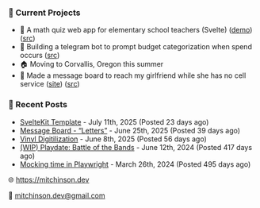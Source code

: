 ### 📌 Current Projects
- 📝 A math quiz web app for elementary school teachers (Svelte) ([demo](https://quiz-staging.mitchinson.dev/)) ([src](https://github.com/bmitchinson/budget-entry))
- 💸 Building a telegram bot to prompt budget categorization when spend occurs ([src](https://github.com/bmitchinson/sms-accountant))
- 🏠 Moving to Corvallis, Oregon this summer
- 💌 Made a message board to reach my girlfriend while she has no cell service ([site](https://letters.mitchinson.dev/)) ([src](https://github.com/bmitchinson/letters))

### 📝 Recent Posts

- [SvelteKit Template](https://blog.mitchinson.dev/sveltekit-template) - July 11th, 2025 (Posted 23 days ago)
- [Message Board - “Letters”](https://blog.mitchinson.dev/letters) - June 25th, 2025 (Posted 39 days ago)
- [Vinyl Digitilization](https://blog.mitchinson.dev/vinyl) - June 8th, 2025 (Posted 56 days ago)
- [(WIP) Playdate: Battle of the Bands](https://blog.mitchinson.dev/playdate-dev-one) - June 12th, 2024 (Posted 417 days ago)
- [Mocking time in Playwright](https://blog.mitchinson.dev/playwright-mock-time) - March 26th, 2024 (Posted 495 days ago)

🌐 https://mitchinson.dev

💌 mitchinson.dev@gmail.com